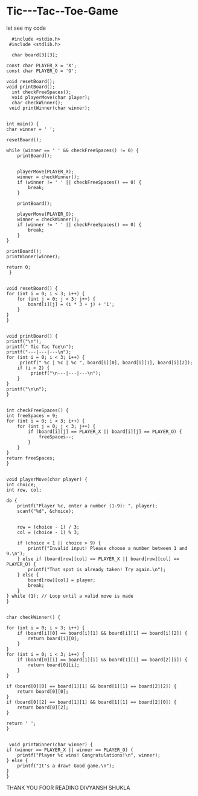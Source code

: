  # Tic---Tac--Toe-Game

let see my code 

      #include <stdio.h>
     #include <stdlib.h> 
    
      char board[3][3];
   
    const char PLAYER_X = 'X'; 
    const char PLAYER_O = 'O';

    void resetBoard();
    void printBoard();
      int checkFreeSpaces();
      void playerMove(char player);
      char checkWinner(); 
     void printWinner(char winner); 

 
    int main() { 
    char winner = ' ';
    
    resetBoard();

    while (winner == ' ' && checkFreeSpaces() != 0) {
        printBoard();
        
        
        playerMove(PLAYER_X);
        winner = checkWinner();
        if (winner != ' ' || checkFreeSpaces() == 0) {
            break;
        }

        printBoard();

        playerMove(PLAYER_O);
        winner = checkWinner();
        if (winner != ' ' || checkFreeSpaces() == 0) {
            break;
        }
    }

    printBoard();
    printWinner(winner);

    return 0;
     }

    
    void resetBoard() {
    for (int i = 0; i < 3; i++) {
        for (int j = 0; j < 3; j++) {
            board[i][j] = (i * 3 + j) + '1';
        }
    }
    }

  
    void printBoard() {
    printf("\n");
    printf(" Tic Tac Toe\n");
    printf("---|---|---\n");
    for (int i = 0; i < 3; i++) {
         printf(" %c | %c | %c ", board[i][0], board[i][1], board[i][2]);
        if (i < 2) {
             printf("\n---|---|---\n");
        }
    }
    printf("\n\n");
    }


    int checkFreeSpaces() {
    int freeSpaces = 9;
    for (int i = 0; i < 3; i++) {
        for (int j = 0; j < 3; j++) {
            if (board[i][j] == PLAYER_X || board[i][j] == PLAYER_O) {
                freeSpaces--; 
            }
        }
    }
    return freeSpaces;
    }


    void playerMove(char player) {
    int choice;
    int row, col;

    do {
        printf("Player %c, enter a number (1-9): ", player);
        scanf("%d", &choice);

       
        row = (choice - 1) / 3;
        col = (choice - 1) % 3;

        if (choice < 1 || choice > 9) {
            printf("Invalid input! Please choose a number between 1 and 9.\n");
        } else if (board[row][col] == PLAYER_X || board[row][col] == PLAYER_O) {
            printf("That spot is already taken! Try again.\n");
        } else {
            board[row][col] = player;
            break;
        }
    } while (1); // Loop until a valid move is made
    }

   
    char checkWinner() {
   
    for (int i = 0; i < 3; i++) {
        if (board[i][0] == board[i][1] && board[i][1] == board[i][2]) {
            return board[i][0];
        }
    }
    for (int i = 0; i < 3; i++) {
        if (board[0][i] == board[1][i] && board[1][i] == board[2][i]) {
            return board[0][i];
        }
    }

    if (board[0][0] == board[1][1] && board[1][1] == board[2][2]) {
        return board[0][0];
    }
    if (board[0][2] == board[1][1] && board[1][1] == board[2][0]) {
        return board[0][2];
    }

    return ' '; 
    }

  
     void printWinner(char winner) {
    if (winner == PLAYER_X || winner == PLAYER_O) {
        printf("Player %c wins! Congratulations!\n", winner);
    } else {
        printf("It's a draw! Good game.\n");
    }
    }
    
  THANK YOU FOOR READING
  DIVYANSH SHUKLA 
